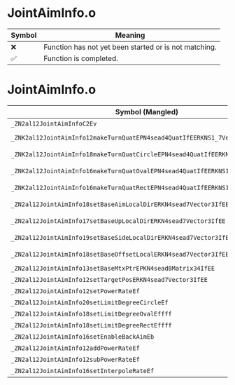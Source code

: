 # JointAimInfo.o
| Symbol | Meaning 
| ------------- | ------------- 
| :x: | Function has not yet been started or is not matching. 
| :white_check_mark: | Function is completed. 


# JointAimInfo.o
| Symbol (Mangled) | Symbol (Demangled) | Decompiled? |
| ------------- |  ------------- | ------------- |
| `_ZN2al12JointAimInfoC2Ev` | `al::JointAimInfo::JointAimInfo(void)` | :x: |
| `_ZNK2al12JointAimInfo12makeTurnQuatEPN4sead4QuatIfEERKNS1_7Vector3IfEE` | `al::JointAimInfo::makeTurnQuat(sead::Quat<float> *,sead::Vector3<float> const&)const` | :x: |
| `_ZNK2al12JointAimInfo18makeTurnQuatCircleEPN4sead4QuatIfEERKNS1_7Vector3IfEE` | `al::JointAimInfo::makeTurnQuatCircle(sead::Quat<float> *,sead::Vector3<float> const&)const` | :x: |
| `_ZNK2al12JointAimInfo16makeTurnQuatOvalEPN4sead4QuatIfEERKNS1_7Vector3IfEE` | `al::JointAimInfo::makeTurnQuatOval(sead::Quat<float> *,sead::Vector3<float> const&)const` | :x: |
| `_ZNK2al12JointAimInfo16makeTurnQuatRectEPN4sead4QuatIfEERKNS1_7Vector3IfEE` | `al::JointAimInfo::makeTurnQuatRect(sead::Quat<float> *,sead::Vector3<float> const&)const` | :x: |
| `_ZN2al12JointAimInfo18setBaseAimLocalDirERKN4sead7Vector3IfEE` | `al::JointAimInfo::setBaseAimLocalDir(sead::Vector3<float> const&)` | :x: |
| `_ZN2al12JointAimInfo17setBaseUpLocalDirERKN4sead7Vector3IfEE` | `al::JointAimInfo::setBaseUpLocalDir(sead::Vector3<float> const&)` | :x: |
| `_ZN2al12JointAimInfo19setBaseSideLocalDirERKN4sead7Vector3IfEE` | `al::JointAimInfo::setBaseSideLocalDir(sead::Vector3<float> const&)` | :x: |
| `_ZN2al12JointAimInfo18setBaseOffsetLocalERKN4sead7Vector3IfEE` | `al::JointAimInfo::setBaseOffsetLocal(sead::Vector3<float> const&)` | :x: |
| `_ZN2al12JointAimInfo13setBaseMtxPtrEPKN4sead8Matrix34IfEE` | `al::JointAimInfo::setBaseMtxPtr(sead::Matrix34<float> const*)` | :x: |
| `_ZN2al12JointAimInfo12setTargetPosERKN4sead7Vector3IfEE` | `al::JointAimInfo::setTargetPos(sead::Vector3<float> const&)` | :x: |
| `_ZN2al12JointAimInfo12setPowerRateEf` | `al::JointAimInfo::setPowerRate(float)` | :x: |
| `_ZN2al12JointAimInfo20setLimitDegreeCircleEf` | `al::JointAimInfo::setLimitDegreeCircle(float)` | :x: |
| `_ZN2al12JointAimInfo18setLimitDegreeOvalEffff` | `al::JointAimInfo::setLimitDegreeOval(float,float,float,float)` | :x: |
| `_ZN2al12JointAimInfo18setLimitDegreeRectEffff` | `al::JointAimInfo::setLimitDegreeRect(float,float,float,float)` | :x: |
| `_ZN2al12JointAimInfo16setEnableBackAimEb` | `al::JointAimInfo::setEnableBackAim(bool)` | :x: |
| `_ZN2al12JointAimInfo12addPowerRateEf` | `al::JointAimInfo::addPowerRate(float)` | :x: |
| `_ZN2al12JointAimInfo12subPowerRateEf` | `al::JointAimInfo::subPowerRate(float)` | :x: |
| `_ZN2al12JointAimInfo16setInterpoleRateEf` | `al::JointAimInfo::setInterpoleRate(float)` | :x: |
